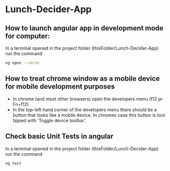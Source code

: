 # Lunch-Decider-App



## How to launch angular app in development mode for computer:
In a terminal opened in the project folder (thisFolder/Lunch-Decider-App) run the command
``` bash
ng open --serve
```

## How to treat chrome window as a mobile device for mobile development purposes
- In chrome (and most other browsers) open the developers menu (f12 pr Fn+f12)
- In the top-left hand corner of the developers menu there should be a button that looks like a mobile device. In chromes case this button is tool tipped with 'Toggle device toolbar'.

## Check basic Unit Tests in angular
In a terminal opened in the project folder (thisFolder/Lunch-Decider-App) run the command
``` bash
ng test
```